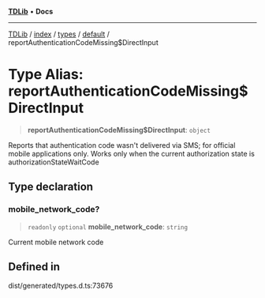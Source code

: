 [**TDLib**](../../../../../../README.md) • **Docs**

***

[TDLib](../../../../../../modules.md) / [index](../../../../../README.md) / [types](../../../README.md) / [default](../README.md) / reportAuthenticationCodeMissing$DirectInput

# Type Alias: reportAuthenticationCodeMissing$DirectInput

> **reportAuthenticationCodeMissing$DirectInput**: `object`

Reports that authentication code wasn't delivered via SMS; for official mobile applications only. Works only when the current authorization state is authorizationStateWaitCode

## Type declaration

### mobile\_network\_code?

> `readonly` `optional` **mobile\_network\_code**: `string`

Current mobile network code

## Defined in

dist/generated/types.d.ts:73676

